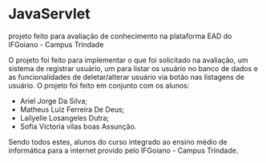 # JavaServlet
projeto feito para avaliação de conhecimento na plataforma EAD do IFGoiano - Campus Trindade

O projeto foi feito para implementar o que foi solicitado na avaliação, um sistema de registrar usuário, um para listar os usuário no banco de dados e as funcionalidades de deletar/alterar usuário via botão nas listagens de usuário.
O projeto foi feito em conjunto com os alunos: 
* Ariel Jorge Da Silva;
* Matheus Luiz Ferreira De Deus;
* Lailyelle Losangeles Dutra;
* Sofia Victoria vilas boas Assunção.

Sendo todos estes, alunos do curso integrado ao ensino médio de informática para a internet provido pelo IFGoiano - Campus Trindade.
